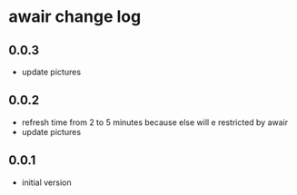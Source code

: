 # awair change log

## 0.0.3 
- update pictures

## 0.0.2 
- refresh time from 2 to 5 minutes because else will e restricted by awair
- update pictures

## 0.0.1 
- initial version